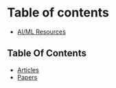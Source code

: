 # Table of contents

* [AI/ML Resources](README.md)

## Table Of Contents

* [Articles](table-of-contents/articles.md)
* [Papers](table-of-contents/papers.md)


